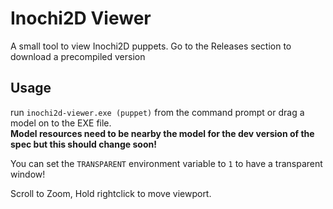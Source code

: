 # Inochi2D Viewer

A small tool to view Inochi2D puppets.
Go to the Releases section to download a precompiled version

## Usage
run `inochi2d-viewer.exe (puppet)` from the command prompt or drag a model on to the EXE file.  
__Model resources need to be nearby the model for the dev version of the spec but this should change soon!__

You can set the `TRANSPARENT` environment variable to `1` to have a transparent window!

Scroll to Zoom, Hold rightclick to move viewport.